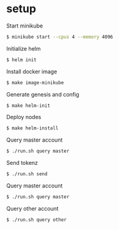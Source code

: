 # setup

Start minikube
```sh
$ minikube start --cpus 4 --memory 4096
```

Initialize helm
```sh
$ helm init
```

Install docker image
```sh
$ make image-minikube
```

Generate genesis and config
```sh
$ make helm-init
```

Deploy nodes
```sh
$ make helm-install
```

Query master account
```sh
$ ./run.sh query master
```

Send tokenz
```sh
$ ./run.sh send
```

Query master account
```sh
$ ./run.sh query master
```

Query other account
```sh
$ ./run.sh query other
```
